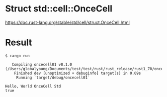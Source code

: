 # Struct std::cell::OnceCell

https://doc.rust-lang.org/stable/std/cell/struct.OnceCell.html

# Result

```
$ cargo run

   Compiling oncecell01 v0.1.0 (/Users/globalyoung/Documents/test/test/rust/rust_release/rust1_70/oncecell01)
    Finished dev [unoptimized + debuginfo] target(s) in 0.09s
     Running `target/debug/oncecell01`

Hello, World OnceCell Std
true

```
